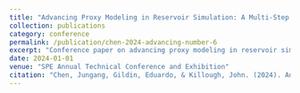 ```yaml
---
title: "Advancing Proxy Modeling in Reservoir Simulation: A Multi-Step Embed to Control Approach"
collection: publications
category: conference
permalink: /publication/chen-2024-advancing-number-6
excerpt: "Conference paper on advancing proxy modeling in reservoir simulation with a multi-step embed to control approach."
date: 2024-01-01
venue: "SPE Annual Technical Conference and Exhibition"
citation: "Chen, Jungang, Gildin, Eduardo, & Killough, John. (2024). Advancing Proxy Modeling in Reservoir Simulation: A Multi-Step Embed to Control Approach. SPE Annual Technical Conference and Exhibition."
---
```

